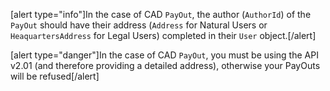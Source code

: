 [alert type="info"]In the case of CAD `PayOut`, the author (`AuthorId`) of the `PayOut` should have their address (`Address` for Natural Users or `HeaquartersAddress` for Legal Users) completed in their `User` object.[/alert]

[alert type="danger"]In the case of CAD `PayOut`, you must be using the API v2.01 (and therefore providing a detailed address), otherwise your PayOuts will be refused[/alert]